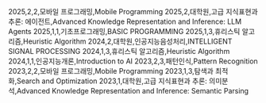 2025,2,2,모바일 프로그래밍,Mobile Programming
2025,2,대학원,고급 지식표현과 추론: 에이전트,Advanced Knowledge Representation and Inference: LLM Agents
2025,1,1,기초프로그래밍,BASIC PROGRAMMING
2025,1,3,휴리스틱 알고리즘,Heuristic Algorithm
2024,2,대학원,인공지능음성처리,INTELLIGENT SIGNAL PROCESSING
2024,1,3,휴리스틱 알고리즘,Heuristic Algorithm
2024,1,1,인공지능개론,Introduction to AI
2023,2,3,패턴인식,Pattern Recognition
2023,2,2,모바일 프로그래밍,Mobile Programming
2023,1,3,탐색과 최적화,Search and Optimization
2023,1,대학원,고급 지식표현과 추론: 의미분석,Advanced Knowledge Representation and Inference: Semantic Parsing